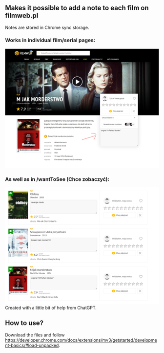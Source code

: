 ## Makes it possible to add a note to each film on filmweb.pl
Notes are stored in Chrome sync storage.  
### Works in individual film/serial pages:
![film](readme-img/film.png)
### As well as in /wantToSee (Chce zobaczyć):
![want-to-see](readme-img/want-to-see.png)
Created with a little bit of help from ChatGPT.
## How to use?
Download the files and follow https://developer.chrome.com/docs/extensions/mv3/getstarted/development-basics/#load-unpacked.
